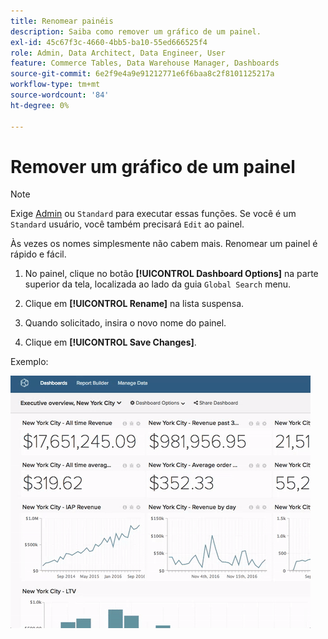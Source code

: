 ```yaml
---
title: Renomear painéis
description: Saiba como remover um gráfico de um painel.
exl-id: 45c67f3c-4660-4bb5-ba10-55ed666525f4
role: Admin, Data Architect, Data Engineer, User
feature: Commerce Tables, Data Warehouse Manager, Dashboards
source-git-commit: 6e2f9e4a9e91212771e6f6baa8c2f8101125217a
workflow-type: tm+mt
source-wordcount: '84'
ht-degree: 0%

---
```


# Remover um gráfico de um painel

>[!NOTE]
>
>Exige [Admin](../../administrator/user-management/user-management.md) ou `Standard` para executar essas funções. Se você é um `Standard` usuário, você também precisará `Edit` ao painel.

Às vezes os nomes simplesmente não cabem mais. Renomear um painel é rápido e fácil.

1. No painel, clique no botão **[!UICONTROL Dashboard Options]** na parte superior da tela, localizada ao lado da guia `Global Search` menu.

1. Clique em **[!UICONTROL Rename]** na lista suspensa.

1. Quando solicitado, insira o novo nome do painel.

1. Clique em **[!UICONTROL Save Changes]**.

Exemplo:

![renomear painel](../../assets/renaming-dboard.gif)
